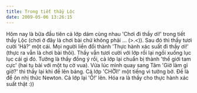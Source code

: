 ```yaml
---
title: Trong tiết thầy Lộc
date: 2009-05-06 13:26:15
---
```

Hôm nay là bữa đầu tiên cả lớp dám cùng nhau 'Chơi đi thầy ơi!' trong tiết thầy Lộc (chơi ở đây là chơi bài chứ không phải ... (&gt;.&lt;)). Sau đó thì thầy tươi cười 'Hả?' một cái. Mọi người liền đổi thành 'Thực hành xác suất đi thầy ơi!' (thực ra vẫn là chơi bài thôi). Thầy vẫn tươi cười với lớp rồi lại ngồi xuống lục lục cái gì đó. Tưởng là thầy đồng ý rồi, cả lớp lại chuẩn bị thành 'thế giới tam cực' (hai tụ bài với một tụ cờ vua). Vừa lúc mình quay sang Tâm 'Giờ làm gì giờ?' thì thầy lại khi đề lên bảng. Cả lớp 'CHỜI!' một tiếng vì tưởng bở. Đề là để ôn nhị thức Newton. Cả lớp lại 'Ồ!' lên. Hóa ra là thầy cho thực hành xác suất thật :))
